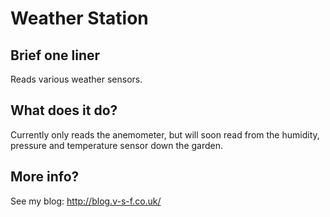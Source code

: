 Weather Station
=======

Brief one liner
---
Reads various weather sensors.

What does it do?
---
Currently only reads the anemometer, but will soon read from the humidity, pressure and temperature sensor down the garden.

More info?
---
See my blog: http://blog.v-s-f.co.uk/